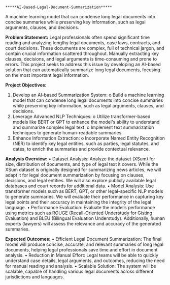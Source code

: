                                                                           *****AI-Based-Legal-Document-Summarization***** 
 
 
 A machine learning model that can condense long legal documents into concise summaries while preserving key information, such as legal arguments, clauses, and decisions.

**Problem Statement:**
Legal professionals often spend significant time reading and analyzing lengthy legal documents, case laws, contracts, and court decisions. These documents are complex, full of technical jargon, and contain crucial information scattered throughout. Manually extracting key clauses, decisions, and legal arguments is time-consuming and prone to errors. This project seeks to address this issue by developing an AI-based solution that can automatically summarize long legal documents, focusing on the most important legal information.

**Project Objectives:**
1.	Develop an AI-based Summarization System:
        o	Build a machine learning model that can condense long legal documents into concise summaries while preserving key information, such as legal arguments, clauses, and decisions.
2.	Leverage Advanced NLP Techniques:
        o	Utilize transformer-based models like BERT or GPT to enhance the model's ability to understand and summarize complex legal text.
        o	Implement text summarization techniques to generate human-readable summaries.
3.	Enhance Information Extraction:
       o	Incorporate Named Entity Recognition (NER) to identify key legal entities, such as parties, legal statutes, and dates, to enrich the summaries and provide contextual relevance.

**Analysis Overview:**
        •	Dataset Analysis: Analyze the dataset (XSum) for size, distribution of documents, and type of legal text it covers. While the XSum dataset is originally designed for summarizing news articles, we will adapt it for legal document summarization by focusing on clauses, decisions, and legal entities. We will also explore publicly available legal databases and court records for additional data.
        •	Model Analysis: Use transformer models such as BERT, GPT, or other legal-specific NLP models to generate summaries. We will evaluate their performance in capturing key legal points and their accuracy in maintaining the integrity of the legal language.
        •	Performance Evaluation: Evaluate the model’s performance using metrics such as ROUGE (Recall-Oriented Understudy for Gisting Evaluation) and BLEU (Bilingual Evaluation Understudy). Additionally, human experts (lawyers) will assess the relevance and accuracy of the generated summaries.

**Expected Outcomes:**
        •	Efficient Legal Document Summarization: The final model will produce concise, accurate, and relevant summaries of long legal documents, helping legal professionals save time and effort in document analysis.
        •	Reduction in Manual Effort: Legal teams will be able to quickly understand case details, legal arguments, and outcomes, reducing the need for manual reading and analysis.
        •	Scalable Solution: The system will be scalable, capable of handling various legal documents across different jurisdictions and languages.


